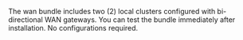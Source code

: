 The wan bundle includes two (2) local clusters configured with bi-directional WAN gateways. You can test the bundle immediately after installation. No configurations required.